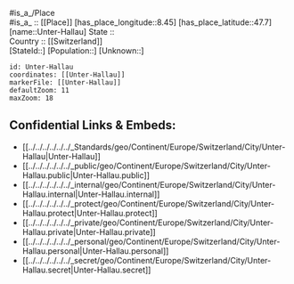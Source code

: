 ﻿---
location: [47.7,8.45] 
mapzoom: [7,12] 
mapmarker: city 
type: City
tags:
- geo/City


SpocWebEntityId: 35119
isDeleted: false
confidential: public

---
#is_a_/Place  
#is_a_ :: [[Place]] 
[has_place_longitude::8.45] 
[has_place_latitude::47.7] 
[name::Unter-Hallau] 
State ::  
Country :: [[Switzerland]]  
[StateId::] 
[Population::] 
[Unknown::] 


```leaflet
id: Unter-Hallau
coordinates: [[Unter-Hallau]] 
markerFile: [[Unter-Hallau]] 
defaultZoom: 11 
maxZoom: 18
```


## Confidential Links & Embeds: 
- [[../../../../../../_Standards/geo/Continent/Europe/Switzerland/City/Unter-Hallau|Unter-Hallau]] 
- [[../../../../../../_public/geo/Continent/Europe/Switzerland/City/Unter-Hallau.public|Unter-Hallau.public]] 
- [[../../../../../../_internal/geo/Continent/Europe/Switzerland/City/Unter-Hallau.internal|Unter-Hallau.internal]] 
- [[../../../../../../_protect/geo/Continent/Europe/Switzerland/City/Unter-Hallau.protect|Unter-Hallau.protect]] 
- [[../../../../../../_private/geo/Continent/Europe/Switzerland/City/Unter-Hallau.private|Unter-Hallau.private]] 
- [[../../../../../../_personal/geo/Continent/Europe/Switzerland/City/Unter-Hallau.personal|Unter-Hallau.personal]] 
- [[../../../../../../_secret/geo/Continent/Europe/Switzerland/City/Unter-Hallau.secret|Unter-Hallau.secret]] 
